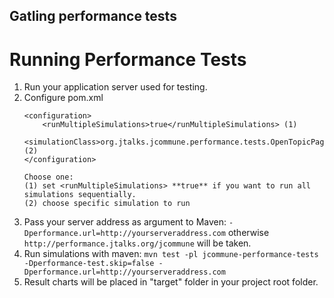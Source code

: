 Gatling performance tests
-------------------------

# Running Performance Tests

1. Run your application server used for testing.
2. Configure pom.xml
    ```
    <configuration>
        <runMultipleSimulations>true</runMultipleSimulations> (1)
        <simulationClass>org.jtalks.jcommune.performance.tests.OpenTopicPage</simulationClass> (2)
    </configuration>

    Choose one:
    (1) set <runMultipleSimulations> **true** if you want to run all simulations sequentially.
    (2) choose specific simulation to run
3. Pass your server address as argument to Maven: `-Dperformance.url=http://yourserveraddress.com` otherwise 
`http://performance.jtalks.org/jcommune` will be taken.
4. Run simulations with maven: 
`mvn test -pl jcommune-performance-tests -Dperformance-test.skip=false -Dperformance.url=http://yourserveraddress.com`
5. Result charts will be placed in "target" folder in your project root folder.